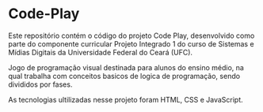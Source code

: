 # Code-Play
Este repositório contém o código do projeto Code Play, desenvolvido como parte do componente curricular Projeto Integrado 1 do curso de Sistemas e Mídias Digitais da Universidade Federal do Ceará (UFC).

Jogo de programação visual destinada para alunos do ensino médio, na qual trabalha com conceitos basicos de logica de programação, sendo divididos por fases.

As tecnologias ultilizadas nesse projeto foram HTML, CSS e JavaScript.
